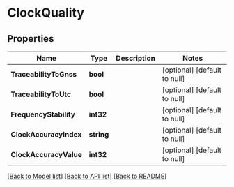 # ClockQuality

## Properties
Name | Type | Description | Notes
------------ | ------------- | ------------- | -------------
**TraceabilityToGnss** | **bool** |  | [optional] [default to null]
**TraceabilityToUtc** | **bool** |  | [optional] [default to null]
**FrequencyStability** | **int32** |  | [optional] [default to null]
**ClockAccuracyIndex** | **string** |  | [optional] [default to null]
**ClockAccuracyValue** | **int32** |  | [optional] [default to null]

[[Back to Model list]](../README.md#documentation-for-models) [[Back to API list]](../README.md#documentation-for-api-endpoints) [[Back to README]](../README.md)

